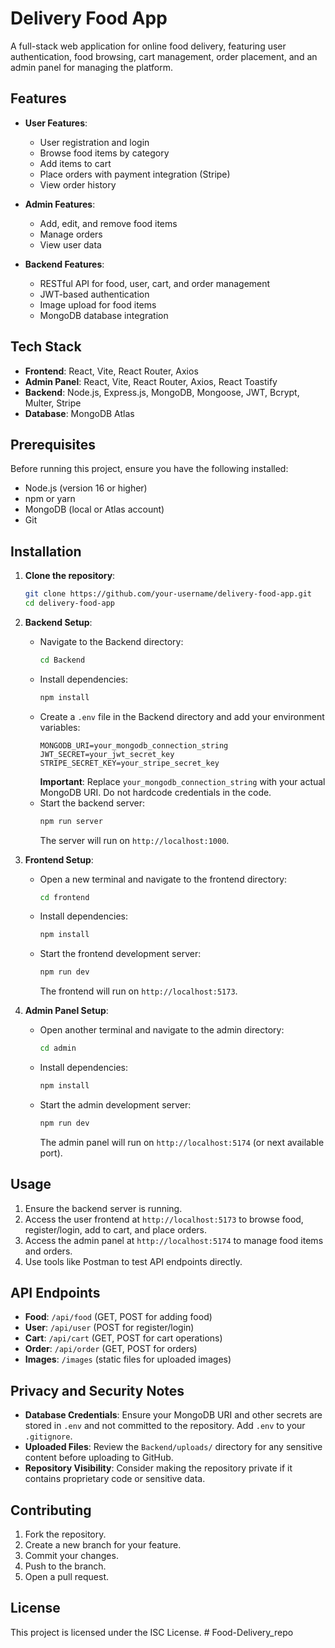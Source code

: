 # Delivery Food App

A full-stack web application for online food delivery, featuring user authentication, food browsing, cart management, order placement, and an admin panel for managing the platform.

## Features

- **User Features**:
  - User registration and login
  - Browse food items by category
  - Add items to cart
  - Place orders with payment integration (Stripe)
  - View order history

- **Admin Features**:
  - Add, edit, and remove food items
  - Manage orders
  - View user data

- **Backend Features**:
  - RESTful API for food, user, cart, and order management
  - JWT-based authentication
  - Image upload for food items
  - MongoDB database integration

## Tech Stack

- **Frontend**: React, Vite, React Router, Axios
- **Admin Panel**: React, Vite, React Router, Axios, React Toastify
- **Backend**: Node.js, Express.js, MongoDB, Mongoose, JWT, Bcrypt, Multer, Stripe
- **Database**: MongoDB Atlas

## Prerequisites

Before running this project, ensure you have the following installed:

- Node.js (version 16 or higher)
- npm or yarn
- MongoDB (local or Atlas account)
- Git

## Installation

1. **Clone the repository**:
   ```bash
   git clone https://github.com/your-username/delivery-food-app.git
   cd delivery-food-app
   ```

2. **Backend Setup**:
   - Navigate to the Backend directory:
     ```bash
     cd Backend
     ```
   - Install dependencies:
     ```bash
     npm install
     ```
   - Create a `.env` file in the Backend directory and add your environment variables:
     ```
     MONGODB_URI=your_mongodb_connection_string
     JWT_SECRET=your_jwt_secret_key
     STRIPE_SECRET_KEY=your_stripe_secret_key
     ```
     **Important**: Replace `your_mongodb_connection_string` with your actual MongoDB URI. Do not hardcode credentials in the code.
   - Start the backend server:
     ```bash
     npm run server
     ```
     The server will run on `http://localhost:1000`.

3. **Frontend Setup**:
   - Open a new terminal and navigate to the frontend directory:
     ```bash
     cd frontend
     ```
   - Install dependencies:
     ```bash
     npm install
     ```
   - Start the frontend development server:
     ```bash
     npm run dev
     ```
     The frontend will run on `http://localhost:5173`.

4. **Admin Panel Setup**:
   - Open another terminal and navigate to the admin directory:
     ```bash
     cd admin
     ```
   - Install dependencies:
     ```bash
     npm install
     ```
   - Start the admin development server:
     ```bash
     npm run dev
     ```
     The admin panel will run on `http://localhost:5174` (or next available port).

## Usage

1. Ensure the backend server is running.
2. Access the user frontend at `http://localhost:5173` to browse food, register/login, add to cart, and place orders.
3. Access the admin panel at `http://localhost:5174` to manage food items and orders.
4. Use tools like Postman to test API endpoints directly.

## API Endpoints

- **Food**: `/api/food` (GET, POST for adding food)
- **User**: `/api/user` (POST for register/login)
- **Cart**: `/api/cart` (GET, POST for cart operations)
- **Order**: `/api/order` (GET, POST for orders)
- **Images**: `/images` (static files for uploaded images)

## Privacy and Security Notes

- **Database Credentials**: Ensure your MongoDB URI and other secrets are stored in `.env` and not committed to the repository. Add `.env` to your `.gitignore`.
- **Uploaded Files**: Review the `Backend/uploads/` directory for any sensitive content before uploading to GitHub.
- **Repository Visibility**: Consider making the repository private if it contains proprietary code or sensitive data.

## Contributing

1. Fork the repository.
2. Create a new branch for your feature.
3. Commit your changes.
4. Push to the branch.
5. Open a pull request.

## License

This project is licensed under the ISC License.
#   F o o d - D e l i v e r y _ r e p o  
 
